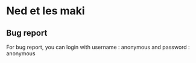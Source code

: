 # Ned et les maki

## Bug report

For bug report, you can login with username : anonymous and password : anonymous
